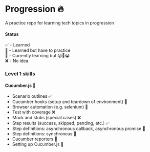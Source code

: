 # Progression 🔥

A practice repo for learning tech topics in progression

#### Status

✅ - Learned\
📗 - Learned but have to practice\
📙 - Currently learning but 😵🥴😭\
❌ - No idea

### Level 1 skills

#### Cucumber.js 🥒

-   Scenario outlines ✅
-   Cucumber hooks (setup and teardown of environment) 📙
-   Browser automation (e.g. selenium) 📙
-   Test with coverage ❌
-   Mock and stubs (special cases) ❌
-   Step results (success, skipped, pending, etc.) ✅
-   Step definitions: asynchronous callback, asynchronous promise 📙
-   Step definitions: synchronous 📗
-   Cucumber reporters 📙
-   Setting up Cucumber.js 📗
